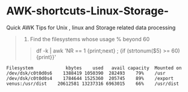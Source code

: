 # AWK-shortcuts-Linux-Storage-
Quick AWK Tips for Unix , linux and Storage related data processing


> 1. Find the filesystems whose usage % beyond 60 
>> df -k | awk 'NR == 1 {print;next} ; {if (strtonum($5) >= 60) {print}}'



```
Filesystem            kbytes    used   avail capacity  Mounted on
/dev/dsk/c0t0d0s6    1388419 1050390  282493    79%    /usr
/dev/dsk/c0t0d0s4    1784644 1525360  205745    89%    /export
venus:/usr/dist    20612581 13237316 6963015    66%    /usr/dist
```


